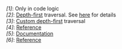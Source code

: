 <a id="timing_ref_1"><i>[1]</i></a>:  Only in code logic<br>
<a id="timing_ref_2"><i>[2]</i></a>:  [Depth-first](https://en.wikipedia.org/wiki/Tree_traversal#Depth-first_search) traversal. See [here](#traversal_order) for details<br>
<a id="timing_ref_3"><i>[3]</i></a>:  [Custom depth-first](https://cs.stackexchange.com/questions/99440) traversal<br>
<a id="timing_ref_4"><i>[4]</i></a>: [Reference](https://github.com/jmespath/jmespath.py/issues/110)<br>
<a id="timing_ref_5"><i>[5]</i></a>: [Documentation](#callbacks)<br>
<a id="timing_ref_6"><i>[6]</i></a>: [Reference](https://stackoverflow.com/questions/55497833/jsonpath-union-of-multiple-different-paths)<br>
